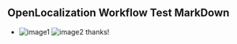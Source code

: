 ## OpenLocalization Workflow Test MarkDown
* ![image1](.\e4a79cfc-5fd6-4c84-9459-d11549afaa10.PNG)   ![image2](.\3bba05b7-b6bf-4a12-85c5-cdd2d693628c.png) 
thanks!